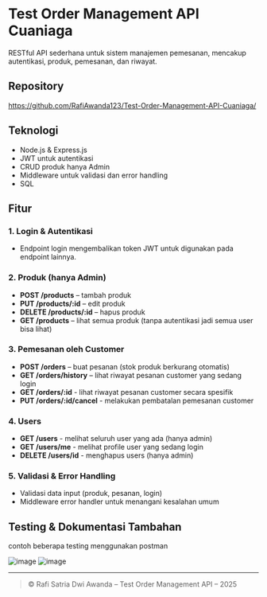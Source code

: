 ﻿# Test Order Management API Cuaniaga

RESTful API sederhana untuk sistem manajemen pemesanan, mencakup autentikasi, produk, pemesanan, dan riwayat.

## Repository
https://github.com/RafiAwanda123/Test-Order-Management-API-Cuaniaga/

## Teknologi
- Node.js & Express.js
- JWT untuk autentikasi
- CRUD produk hanya Admin
- Middleware untuk validasi dan error handling
- SQL

## Fitur

### 1. Login & Autentikasi
- Endpoint login mengembalikan token JWT untuk digunakan pada endpoint lainnya.

### 2. Produk (hanya Admin)
- **POST /products** – tambah produk
- **PUT /products/:id** – edit produk
- **DELETE /products/:id** – hapus produk
- **GET /products** – lihat semua produk (tanpa autentikasi jadi semua user bisa lihat)
  
### 3. Pemesanan oleh Customer
- **POST /orders** – buat pesanan (stok produk berkurang otomatis)
- **GET /orders/history** – lihat riwayat pesanan customer yang sedang login
- **GET /orders/:id** - lihat riwayat pesanan customer secara spesifik
- **PUT /orders/:id/cancel** - melakukan pembatalan pemesanan customer

### 4. Users
- **GET /users** - melihat seluruh user yang ada (hanya admin)
- **GET /users/me** - melihat profile user yang sedang login
- **DELETE /users/id** - menghapus users (hanya admin)

### 5. Validasi & Error Handling
- Validasi data input (produk, pesanan, login)
- Middleware error handler untuk menangani kesalahan umum

## Testing & Dokumentasi Tambahan
contoh beberapa testing menggunakan postman

![image](https://github.com/user-attachments/assets/23632724-0e9c-42fc-9582-6f6b542a38ae)
![image](https://github.com/user-attachments/assets/a5f9753b-873a-4128-8c00-313ceb966f96)


---

> © Rafi Satria Dwi Awanda – Test Order Management API – 2025
